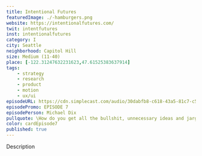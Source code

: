 ```yaml
---
title: Intentional Futures
featuredImage: ./-hamburgers.png
website: https://intentionalfutures.com/
twit: intentfutures
inst: intentionalfutures
category: I
city: Seattle
neighborhood: Capitol Hill
size: Medium (11-40)
place: [-122.31247632231623,47.61525383637914]
tags:
    - strategy
    - research
    - product
    - motion
    - ux/ui
episodeURL: https://cdn.simplecast.com/audio/30dabfb8-c618-43a5-81c7-c5c83750983a/episodes/29f417ff-0c53-4cfc-8e56-59834f006bc6/audio/80c174d4-82bb-4e88-8b31-f43c525a3fde/default_tc.mp3
episodePromo: EPISODE 7
episodePerson: Michael Dix
pullquote: \How do you get all the bullshit, unnecessary ideas and jargon out and get real clarity in terms of what you're saying and why, what you need to pay attention to, what you don't and why? That informs all of our work.\
color: cardEpisode7    
published: true
---
```


Description
